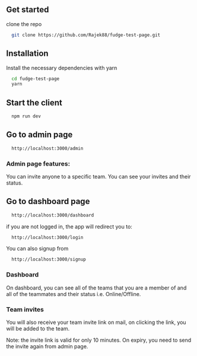 ## Get started

clone the repo

```bash
  git clone https://github.com/Rajek88/fudge-test-page.git
```


## Installation

Install the necessary dependencies with yarn

```bash
  cd fudge-test-page
  yarn
```

## Start the client
```bash
  npm run dev
```

## Go to admin page
```bash
  http://localhost:3000/admin
```
### Admin page features:

You can invite anyone to a specific team.
You can see your invites and their status.

## Go to dashboard page
```bash
  http://localhost:3000/dashboard
```
if you are not logged in, the app will redirect you to:
```bash
  http://localhost:3000/login
```
You can also signup from
```bash
  http://localhost:3000/signup
```
### Dashboard
On dashboard, you can see all of the teams that you are a member of and all of the teammates and their status i.e. Online/Offline.

### Team invites
You will also receive your team invite link on mail, on clicking the link, you will be added to the team.

Note: the invite link is valid for only 10 minutes. On expiry, you need to send the invite again from admin page.